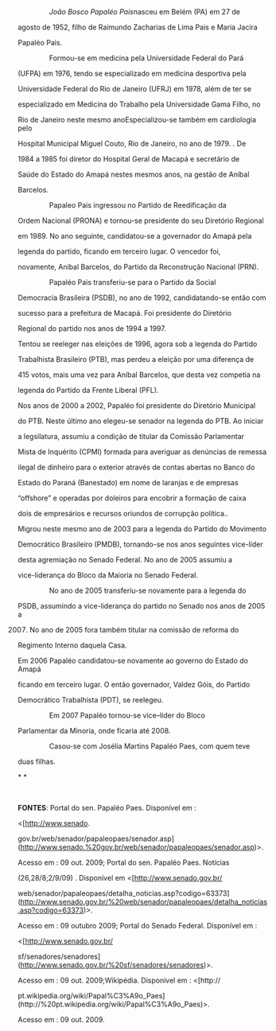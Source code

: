 

 



                *João Bosco Papaléo Pais*nasceu em Belém (PA) em 27 de

agosto de 1952, filho de Raimundo Zacharias de Lima Pais e Maria Jacira

Papaléo Pais.



                Formou-se em medicina pela Universidade Federal do Pará

(UFPA) em 1976, tendo se especializado em medicina desportiva pela 

Universidade Federal do Rio de Janeiro (UFRJ) em 1978, além de ter se

especializado em Medicina do Trabalho pela Universidade Gama Filho, no

Rio de Janeiro neste mesmo anoEspecializou-se também em cardiologia pelo

Hospital Municipal Miguel Couto, Rio de Janeiro, no ano de 1979. . De

1984 a 1985 foi diretor do Hospital Geral de Macapá e secretário de

Saúde do Estado do Amapá nestes mesmos anos, na gestão de Aníbal

Barcelos.



                Papaleo Pais ingressou no Partido de Reedificação da

Ordem Nacional (PRONA) e tornou-se presidente do seu Diretório Regional

em 1989. No ano seguinte, candidatou-se a governador do Amapá pela

legenda do partido, ficando em terceiro lugar. O vencedor foi,

novamente, Aníbal Barcelos, do Partido da Reconstrução Nacional (PRN).



                Papaléo Pais transferiu-se para o Partido da Social

Democracia Brasileira (PSDB), no ano de 1992, candidatando-se então com

sucesso para a prefeitura de Macapá. Foi presidente do Diretório

Regional do partido nos anos de 1994 a 1997.



Tentou se reeleger nas eleições de 1996, agora sob a legenda do Partido

Trabalhista Brasileiro (PTB), mas perdeu a eleição por uma diferença de

415 votos, mais uma vez para Aníbal Barcelos, que desta vez competia na

legenda do Partido da Frente Liberal (PFL).



Nos anos de 2000 a 2002, Papaléo foi presidente do Diretório Municipal

do PTB. Neste último ano elegeu-se senador na legenda do PTB. Ao iniciar

a legsilatura, assumiu a condição de titular da Comissão Parlamentar

Mista de Inquérito (CPMI) formada para averiguar as denúncias de remessa

ilegal de dinheiro para o exterior através de contas abertas no Banco do

Estado do Paraná (Banestado) em nome de laranjas e de empresas

“offshore” e operadas por doleiros para encobrir a formação de caixa

dois de empresários e recursos oriundos de corrupção política..



Migrou neste mesmo ano de 2003 para a legenda do Partido do Movimento

Democrático Brasileiro (PMDB), tornando-se nos anos seguintes vice-líder

desta agremiação no Senado Federal. No ano de 2005 assumiu a

vice-liderança do Bloco da Maioria no Senado Federal.



                No ano de 2005 transferiu-se novamente para a legenda do

PSDB, assumindo a vice-liderança do partido no Senado nos anos de 2005 a

2007. No ano de 2005 fora também titular na comissão de reforma do

Regimento Interno daquela Casa.



Em 2006 Papaléo candidatou-se novamente ao governo do Estado do Amapá

ficando em terceiro lugar. O então governador, Valdez Góis, do Partido

Democrático Trabalhista (PDT), se reelegeu.



                Em 2007 Papaléo tornou-se vice–líder do Bloco

Parlamentar da Minoria, onde ficaria até 2008.



                Casou-se com Josélia Martins Papaléo Paes, com quem teve

duas filhas.



* *



 



**FONTES**: Portal do sen. Papaléo Paes. Disponível em :

\<[http://www.senado.

gov.br/web/senador/papaleopaes/senador.asp](http://www.senado.%20gov.br/web/senador/papaleopaes/senador.asp)\>.

Acesso em : 09 out. 2009; Portal do sen. Papaléo Paes. Notícias

(26,28/8;2/9/09) . Disponível em \<[http://www.senado.gov.br/

web/senador/papaleopaes/detalha\_noticias.asp?codigo=63373](http://www.senado.gov.br/%20web/senador/papaleopaes/detalha_noticias.asp?codigo=63373)\>.

Acesso em : 09 outubro 2009; Portal do Senado Federal. Disponível em :

\<[http://www.senado.gov.br/

sf/senadores/senadores](http://www.senado.gov.br/%20sf/senadores/senadores)\>.

Acesso em : 09 out. 2009;Wikipédia. Disponível em : \<[http://

pt.wikipedia.org/wiki/Papal%C3%A9o\_Paes](http://%20pt.wikipedia.org/wiki/Papal%C3%A9o_Paes)\>.

Acesso em : 09 out. 2009.



 

